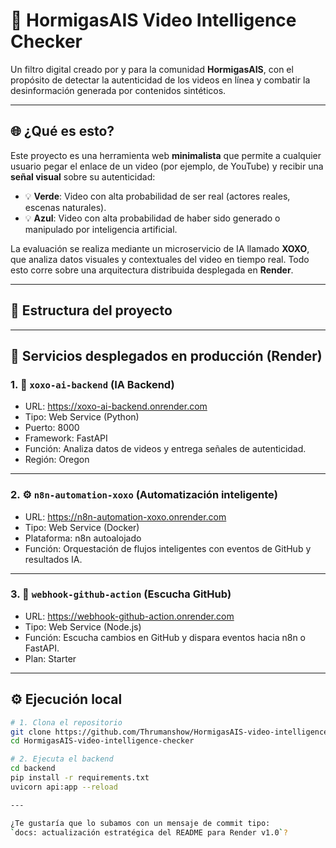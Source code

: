 # 🧠 HormigasAIS Video Intelligence Checker

Un filtro digital creado por y para la comunidad **HormigasAIS**, con el propósito de detectar la autenticidad de los videos en línea y combatir la desinformación generada por contenidos sintéticos.

---

## 🌐 ¿Qué es esto?

Este proyecto es una herramienta web **minimalista** que permite a cualquier usuario pegar el enlace de un video (por ejemplo, de YouTube) y recibir una **señal visual** sobre su autenticidad:

- 💡 **Verde**: Video con alta probabilidad de ser real (actores reales, escenas naturales).
- 💡 **Azul**: Video con alta probabilidad de haber sido generado o manipulado por inteligencia artificial.

La evaluación se realiza mediante un microservicio de IA llamado **XOXO**, que analiza datos visuales y contextuales del video en tiempo real. Todo esto corre sobre una arquitectura distribuida desplegada en **Render**.

---

## 🧱 Estructura del proyecto

---

## 🚀 Servicios desplegados en producción (Render)

### 1. 🧠 `xoxo-ai-backend` (IA Backend)

- URL: https://xoxo-ai-backend.onrender.com
- Tipo: Web Service (Python)
- Puerto: 8000
- Framework: FastAPI
- Función: Analiza datos de videos y entrega señales de autenticidad.
- Región: Oregon

---

### 2. ⚙️ `n8n-automation-xoxo` (Automatización inteligente)

- URL: https://n8n-automation-xoxo.onrender.com
- Tipo: Web Service (Docker)
- Plataforma: n8n autoalojado
- Función: Orquestación de flujos inteligentes con eventos de GitHub y resultados IA.

---

### 3. 🧩 `webhook-github-action` (Escucha GitHub)

- URL: https://webhook-github-action.onrender.com
- Tipo: Web Service (Node.js)
- Función: Escucha cambios en GitHub y dispara eventos hacia n8n o FastAPI.
- Plan: Starter

---

## ⚙️ Ejecución local

```bash
# 1. Clona el repositorio
git clone https://github.com/Thrumanshow/HormigasAIS-video-intelligence-checker.git
cd HormigasAIS-video-intelligence-checker

# 2. Ejecuta el backend
cd backend
pip install -r requirements.txt
uvicorn api:app --reload

---

¿Te gustaría que lo subamos con un mensaje de commit tipo:  
`docs: actualización estratégica del README para Render v1.0`?
